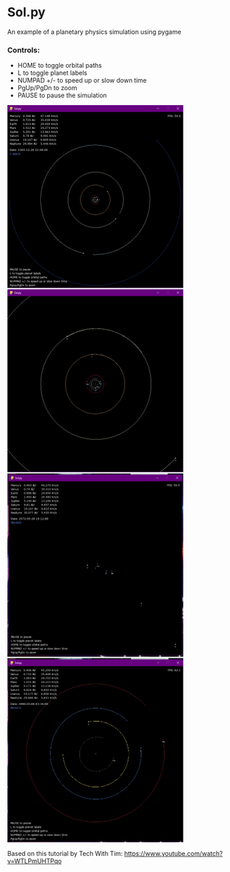 # Sol.py

An example of a planetary physics simulation using pygame

### Controls:

- HOME to toggle orbital paths
- L to toggle planet labels
- NUMPAD +/- to speed up or slow down time
- PgUp/PgDn to zoom
- PAUSE to pause the simulation

<p float="left">
  <img src="screenshots/img1.png" width="400" />
  <img src="screenshots/img2.png" width="400" /> 
  <img src="screenshots/img3.png" width="400" />
  <img src="screenshots/img4.png" width="400" />
</p>

Based on this tutorial by Tech With Tim:
https://www.youtube.com/watch?v=WTLPmUHTPqo
